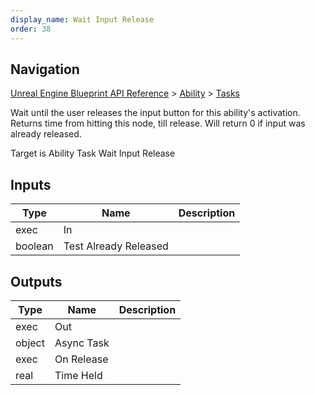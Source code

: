 ```yaml
---
display_name: Wait Input Release
order: 38
---
```

## Navigation

[Unreal Engine Blueprint API Reference](https://dev.epicgames.com/documentation/en-us/unreal-engine/BlueprintAPI) > [Ability](https://dev.epicgames.com/documentation/en-us/unreal-engine/BlueprintAPI/Ability) > [Tasks](https://dev.epicgames.com/documentation/en-us/unreal-engine/BlueprintAPI/Ability/Tasks)

Wait until the user releases the input button for this ability's activation. Returns time from hitting this node, till release. Will return 0 if input was already released.

Target is Ability Task Wait Input Release

## Inputs

| Type | Name | Description |
| --- | --- | --- |
| exec | In |  |
| boolean | Test Already Released |  |

## Outputs

| Type | Name | Description |
| --- | --- | --- |
| exec | Out |  |
| object | Async Task |  |
| exec | On Release |  |
| real | Time Held |  |
